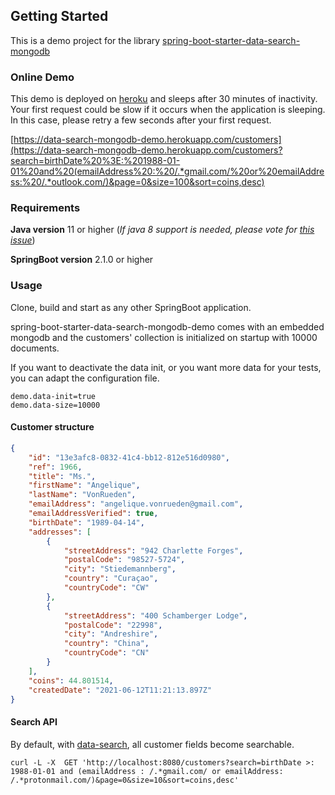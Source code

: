 ## Getting Started

This is a demo project for the library [spring-boot-starter-data-search-mongodb](https://github.com/commerce-io/spring-boot-starter-data-search)

### Online Demo
This demo is deployed on [heroku](https://www.heroku.com/) and sleeps after 30 minutes of inactivity. 
Your first request could be slow if it occurs when the application is sleeping. In this case, please retry a few seconds after your first request.

[https://data-search-mongodb-demo.herokuapp.com/customers](https://data-search-mongodb-demo.herokuapp.com/customers?search=birthDate%20%3E:%201988-01-01%20and%20(emailAddress%20:%20/.*gmail.com/%20or%20emailAddress:%20/.*outlook.com/)&page=0&size=100&sort=coins,desc)

### Requirements
**Java version** 11 or higher (_If java 8 support is needed, please vote for [this issue](https://github.com/commerce-io/spring-boot-starter-data-search/issues/3)_)

**SpringBoot version** 2.1.0 or higher

### Usage
Clone, build and start as any other SpringBoot application.

spring-boot-starter-data-search-mongodb-demo comes with an embedded mongodb and the customers' collection is initialized 
on startup with 10000 documents. 

If you want to deactivate the data init, or you want more data for your tests, 
you can adapt the configuration file.

```properties
demo.data-init=true
demo.data-size=10000
```

#### Customer structure
```json
{
    "id": "13e3afc8-0832-41c4-bb12-812e516d0980",
    "ref": 1966,
    "title": "Ms.",
    "firstName": "Angelique",
    "lastName": "VonRueden",
    "emailAddress": "angelique.vonrueden@gmail.com",
    "emailAddressVerified": true,
    "birthDate": "1989-04-14",
    "addresses": [
        {
            "streetAddress": "942 Charlette Forges",
            "postalCode": "98527-5724",
            "city": "Stiedemannberg",
            "country": "Curaçao",
            "countryCode": "CW"
        },
        {
            "streetAddress": "400 Schamberger Lodge",
            "postalCode": "22998",
            "city": "Andreshire",
            "country": "China",
            "countryCode": "CN"
        }
    ],
    "coins": 44.801514,
    "createdDate": "2021-06-12T11:21:13.897Z"
}
```

#### Search API

By default, with  [data-search](https://github.com/commerce-io/spring-boot-starter-data-search), all customer fields become searchable. 
```cURL
curl -L -X  GET 'http://localhost:8080/customers?search=birthDate >: 1988-01-01 and (emailAddress : /.*gmail.com/ or emailAddress: /.*protonmail.com/)&page=0&size=10&sort=coins,desc'
```